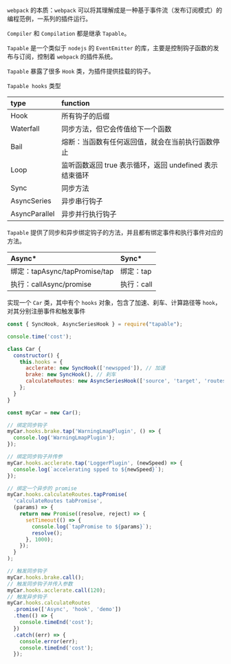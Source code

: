 `webpack` 的本质：`webpack` 可以将其理解成是一种基于事件流（发布订阅模式）的编程范例，一系列的插件运行。

`Compiler` 和 `Compilation` 都是继承 `Tapable`。

`Tapable` 是一个类似于 `nodejs` 的 `EventEmitter` 的库，主要是控制钩子函数的发布与订阅，控制着 `webpack` 的插件系统。

`Tapable` 暴露了很多 `Hook` 类，为插件提供挂载的钩子。

`Tapable hooks` 类型

| type          | function                                                |
| :------------ | :------------------------------------------------------ |
| Hook          | 所有钩子的后缀                                          |
| Waterfall     | 同步方法，但它会传值给下一个函数                        |
| Bail          | 熔断：当函数有任何返回值，就会在当前执行函数停止        |
| Loop          | 监听函数返回 true 表示循环，返回 undefined 表示结束循环 |
| Sync          | 同步方法                                                |
| AsyncSeries   | 异步串行钩子                                            |
| AsyncParallel | 异步并行执行钩子                                        |

`Tapable` 提供了同步和异步绑定钩子的方法，并且都有绑定事件和执行事件对应的方法。

| Async\*                       | Sync\*     |
| :---------------------------- | :--------- |
| 绑定：tapAsync/tapPromise/tap | 绑定：tap  |
| 执行：callAsync/promise       | 执行：call |

实现一个 `Car` 类，其中有个 `hooks` 对象，包含了加速、刹车、计算路径等 `hook`，对其分别注册事件和触发事件

```javascript
const { SyncHook, AsyncSeriesHook } = require("tapable");

console.time('cost');

class Car {
  constructor() {
    this.hooks = {
      acclerate: new SyncHook(['newspped']), // 加速
      brake: new SyncHook(), // 刹车
      calculateRoutes: new AsyncSeriesHook(['source', 'target', 'routes']), // 计算路径
    };
  }
}

const myCar = new Car();

// 绑定同步钩子
myCar.hooks.brake.tap('WarningLmapPlugin', () => {
  console.log('WarningLmapPlugin');
});

// 绑定同步钩子并传参
myCar.hooks.acclerate.tap('LoggerPlugin', (newSpeed) => {
  console.log(`accelerating spped to ${newSpeed}`);
});

// 绑定一个异步的 promise
myCar.hooks.calculateRoutes.tapPromise(
  'calculateRoutes tabPromise',
  (params) => {
    return new Promise((resolve, reject) => {
      setTimeout(() => {
        console.log(`tapPromise to ${params}`);
        resolve();
      }, 1000);
    });
  }
);

// 触发同步钩子
myCar.hooks.brake.call();
// 触发同步钩子并传入参数
myCar.hooks.acclerate.call(120);
// 触发异步钩子
myCar.hooks.calculateRoutes
  .promise(['Async', 'hook', 'demo'])
  .then(() => {
    console.timeEnd('cost');
  })
  .catch((err) => {
    console.error(err);
    console.timeEnd('cost');
  });
```







